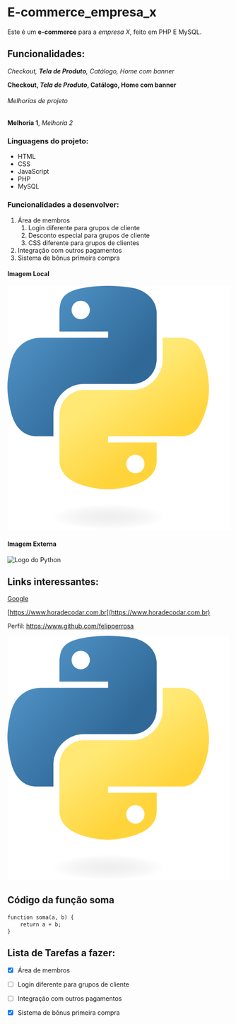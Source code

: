 # E-commerce_empresa_x
Este é um **e-commerce** para a *empresa X*, feito em PHP E MySQL.


## Funcionalidades: 

_Checkout, **Tela de Produto**, Catálogo, Home com banner_

**Checkout, _Tela de Produto_, Catálogo, Home com banner**

###### Melhorias de projeto

__Melhoria 1__, _Melhoria 2_


### Linguagens do projeto:

* HTML
* CSS
* JavaScript
* PHP
* MySQL

### Funcionalidades a desenvolver:

1. Área de membros
    1. Login diferente para grupos de cliente
    2. Desconto especial para grupos de cliente
    3. CSS diferente para grupos de clientes
2. Integração com outros pagamentos 
3. Sistema de bônus primeira compra  

#### Imagem Local

![Logo do Python](img/Python-logo-notext.svg.png)

#### Imagem Externa


![Logo do Python](https://upload.wikimedia.org/wikipedia/commons/2/27/PHP-logo.svg)

## Links interessantes:

[Google](https://www.google.com)

[https://www.horadecodar.com.br](https://www.horadecodar.com.br)


Perfil: https://www.github.com/felipperrosa

[![Logo do Python](img/Python-logo-notext.svg.png)](https://www.github.com/felipperrosa)

## Código da função soma 

```javacript
function soma(a, b) {
    return a + b;
}
```

## Lista de Tarefas a fazer:

- [x] Área de membros
- [ ] Login diferente para grupos de cliente
- [ ] Integração com outros pagamentos 
- [x] Sistema de bônus primeira compra  


